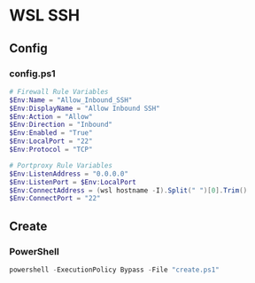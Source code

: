 # WSL SSH

## Config

### config.ps1

```powershell
# Firewall Rule Variables
$Env:Name = "Allow_Inbound_SSH"
$Env:DisplayName = "Allow Inbound SSH"
$Env:Action = "Allow"
$Env:Direction = "Inbound"
$Env:Enabled = "True"
$Env:LocalPort = "22"
$Env:Protocol = "TCP"

# Portproxy Rule Variables
$Env:ListenAddress = "0.0.0.0"
$Env:ListenPort = $Env:LocalPort
$Env:ConnectAddress = (wsl hostname -I).Split(" ")[0].Trim()
$Env:ConnectPort = "22"
```

## Create

### PowerShell

```powershell
powershell -ExecutionPolicy Bypass -File "create.ps1"
```
